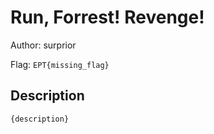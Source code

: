 # Run, Forrest! Revenge!
Author: surprior

Flag: `EPT{missing_flag}`
## Description
```
{description}
```

